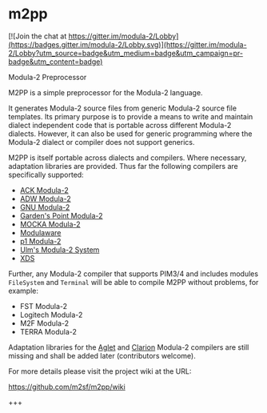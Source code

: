 # m2pp

[![Join the chat at https://gitter.im/modula-2/Lobby](https://badges.gitter.im/modula-2/Lobby.svg)](https://gitter.im/modula-2/Lobby?utm_source=badge&utm_medium=badge&utm_campaign=pr-badge&utm_content=badge)

Modula-2 Preprocessor

M2PP is a simple preprocessor for the Modula-2 language.

It generates Modula-2 source files from generic Modula-2 source file templates. Its primary purpose is to provide a means to write and maintain dialect independent code that is portable across different Modula-2 dialects. However, it can also be used for generic programming where the Modula-2 dialect or compiler does not support generics.

M2PP is itself portable across dialects and compilers. Where necessary, adaptation libraries are provided. Thus far the following compilers are specifically supported:

* [ACK Modula-2](http://tack.sourceforge.net/olddocs/m2ref.html)
* [ADW Modula-2](https://www.modula2.org/adwm2/)
* [GNU Modula-2](http://nongnu.org/gm2/homepage.html)
* [Garden's Point Modula-2](https://github.com/k-john-gough/gpmclr)
* [MOCKA Modula-2](http://www.info.uni-karlsruhe.de/projects.php/id=37&lang=en)
* [Modulaware](https://www.modulaware.com/mwcvms.htm)
* [p1 Modula-2](http://modula2.awiedemann.de/)
* [Ulm's Modula-2 System](http://www.mathematik.uni-ulm.de/modula/)
* [XDS](https://www.excelsior-usa.com/xds.html)

Further, any Modula-2 compiler that supports PIM3/4 and includes modules `FileSystem` and `Terminal` will be able to compile M2PP without problems, for example:
* FST Modula-2
* Logitech Modula-2
* M2F Modula-2
* TERRA Modula-2

Adaptation libraries for the [Aglet](http://aglet.web.runbox.net/) and [Clarion](http://www.softvelocity.com/) Modula-2 compilers are still missing and shall be added later (contributors welcome).

For more details please visit the project wiki at the URL:

https://github.com/m2sf/m2pp/wiki

+++
